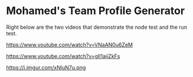 # Mohamed's Team Profile Generator

Right below are the two videos that demonstrate the node test and the run test.

https://www.youtube.com/watch?v=VNaAN0u6ZeM

https://www.youtube.com/watch?v=glI1aijZkFs

https://i.imgur.com/xNluN7u.png
